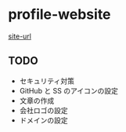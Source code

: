 # profile-website

<a href="https://kinoshitariku.github.io/profile-website/" target="_blank" rel="noopener noreferrer">site-url</a>

## TODO

- セキュリティ対策
- GitHub と SS のアイコンの設定
- 文章の作成
- 会社ロゴの設定
- ドメインの設定
